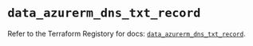 # `data_azurerm_dns_txt_record`

Refer to the Terraform Registory for docs: [`data_azurerm_dns_txt_record`](https://www.terraform.io/docs/providers/azurerm/d/dns_txt_record).
